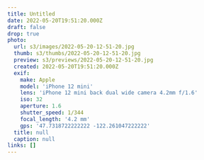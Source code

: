```yaml
---
title: Untitled
date: 2022-05-20T19:51:20.000Z
draft: false
drop: true
photo:
  url: s3/images/2022-05-20-12-51-20.jpg
  thumb: s3/thumbs/2022-05-20-12-51-20.jpg
  preview: s3/previews/2022-05-20-12-51-20.jpg
  created: 2022-05-20T19:51:20.000Z
  exif:
    make: Apple
    model: 'iPhone 12 mini'
    lens: 'iPhone 12 mini back dual wide camera 4.2mm f/1.6'
    iso: 32
    aperture: 1.6
    shutter_speed: 1/344
    focal_length: '4.2 mm'
    gps: '47.7318722222222 -122.261047222222'
  title: null
  caption: null
links: []
---
```

